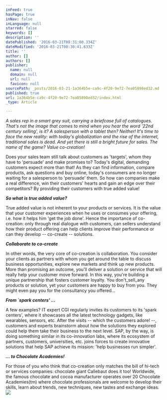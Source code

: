 ```yaml
---
inFeed: true
hasPage: true
inNav: false
inLanguage: null
starred: false
keywords: []
description: ''
datePublished: '2016-03-21T08:31:00.334Z'
dateModified: '2016-03-21T08:30:41.633Z'
title: ''
author: []
authors: []
publisher:
  name: null
  domain: null
  url: null
  favicon: null
sourcePath: _posts/2016-03-21-1a364b5e-ca9c-4f20-9e72-7ea05898ed32.md
published: true
url: 1a364b5e-ca9c-4f20-9e72-7ea05898ed32/index.html
_type: Article

---
```

_A sales rep in a smart grey suit, carrying a briefcase full of catalogues. That's not the image that comes to mind when you hear the word '22nd century selling', is it? A salesperson with a tablet then? Neither! It's time to face the new reality: with today's globalization and the rise of the internet, traditional sales is dead. And yet there is still a bright future for sales. The name of the game? Value co-creation!_

Does your sales team still talk about customers as 'targets', whom they have to 'persuade' and make promises to? Today's digital, demanding customers expect more than that! As they can find information, compare products, ask questions and buy online, today's consumers are no longer waiting for a salesperson to 'persuade' them. So how can companies make a real difference, win their customers' hearts and gain an edge over their competitors? By providing their customers with true added value! 

**_So what is true added value?_**

True added value is not inherent to your products or services. It is the value that your customer experiences when he uses or consumes your offering, i.e. how it helps him 'get the job done'. Hence the importance of co-creation: only through real dialogue with customers, can sellers understand how their product offering can help clients improve their performance or can they develop -- co-create -- solutions.

**_Collaborate to co-create_**

In other words, the very core of co-creation is collaboration. You consider your clients as partners with whom you get around the table to discuss business opportunities, explore new markets and think up new products. More than promising an outcome, you'll deliver a solution or service that will really help your customer move forward. In this way, you're building a unique partnership that fosters customer loyalty. You don't_sell_any products or solution, yet your customers are happy to buy from you. They might even pay you for the consultancy you offered...

**_From \`spark centers' ..._**

A few examples? IT expert CGI regularly invites its customers to its 'spark centers', where it showcases all the latest technology gadgets, like wearables, sensors, etc. After the visits -- which the customers adore! --, customers and experts brainstorm about how the solutions they explored could help them take their business to the next level. SAP, by the way, is doing something similar in its co-innovation labs, where its ecosystem of partners, customers, universities, etc. joins forces to create innovative solutions that help SAP achieve its mission: 'help businesses run simpler'.

**_... to Chocolate Academies!_**

For those of you who think that co-creation only matches the bill of hi-tech or services companies: chocolate giant Callebaut does it too!  Worldwide, the famous chocolate and cocoa manufacturer operates over 20 Chocolate Academies(tm) where chocolate professionals are welcome to develop their skills, learn about trends, new techniques, new tastes and exchange ideas.
![](https://the-grid-user-content.s3-us-west-2.amazonaws.com/9153775f-8fcb-4e64-8127-3acc7bd5012b.jpg)